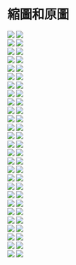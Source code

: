 # 縮圖和原圖  
![](alongz_x60) ![](alongz_x600.png)  
![](az12345685x60) ![](az12345685x600.png)  
![](babybaby1111x60) ![](babybaby1111x600.png)  
![](baso0416x60) ![](baso0416x600.png)  
![](breeze0920x60) ![](breeze0920x600.png)  
![](butter870519x60) ![](butter870519x600.png)  
![](butterflyouox60) ![](butterflyouox600.png)  
![](chiue9493x60) ![](chiue9493x600.png)  
![](elsa0704x60) ![](elsa0704x600.png)  
![](hare0o0cheerx60) ![](hare0o0cheerx600.png)  
![](jeffchoux60) ![](jeffchoux600.png)  
![](kyaryqx60) ![](kyaryqx600.png)  
![](mybabykiss520x60) ![](mybabykiss520x600.png)  
![](nai0529x60) ![](nai0529x600.png)  
![](resver5x60) ![](resver5x600.png)  
![](rou0629x60) ![](rou0629x600.png)  
![](shiauherx60) ![](shiauherx600.png)  
![](shiutomx60) ![](shiutomx600.png)  
![](silver0301x60) ![](silver0301x600.png)  
![](swallowf1ipx60) ![](swallowf1ipx600.png)  
![](tachilolzx60) ![](tachilolzx600.png)  
![](takuto_skyx60) ![](takuto_skyx600.png)  
![](tuna0127x60) ![](tuna0127x600.png)  
![](user86418641x60) ![](user86418641x600.png)  
![](yeh_changx60) ![](yeh_changx600.png)  
![](zaforeverx60) ![](zaforeverx600.png)  
![](zxc37102x60) ![](zxc37102x600.png)  
